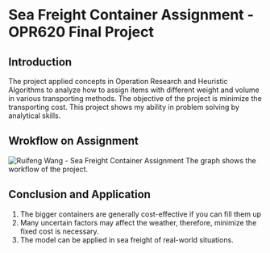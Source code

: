 # Sea Freight Container Assignment - OPR620 Final Project #
## Introduction ##
The project applied concepts in Operation Research and Heuristic Algorithms to analyze how to assign items with different weight and volume in various transporting methods. The objective of the project is minimize the transporting cost. This project shows my ability in problem solving by analytical skills.
## Wrokflow on Assignment ##
![Ruifeng Wang - Sea Freight Container Assignment](https://github.com/ruifengwang223/SeaFreightContainerAssignment_OPR620Final/assets/125924144/9b87d5c4-d303-40c6-91a7-0da0fa70d5eb)
The graph shows the workflow of the project.
## Conclusion and Application ##
1. The bigger containers are generally cost-effective if you can fill them up
2. Many uncertain factors may affect the weather, therefore, minimize the fixed cost is necessary.
3. The model can be applied in sea freight of real-world situations.
